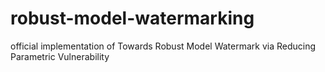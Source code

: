 # robust-model-watermarking
official implementation of Towards Robust Model Watermark via Reducing Parametric Vulnerability
